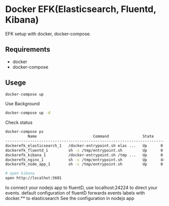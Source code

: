 # Docker EFK(Elasticsearch, Fluentd, Kibana)

EFK setup with docker, docker-compose.

## Requirements

- docker
- docker-compose

## Usege

```sh
docker-compose up
```

Use Background

```sh
docker-compose up -d
```
Check status
```sh
docker-compose ps
          Name                         Command               State                Ports
-----------------------------------------------------------------------------------------------------
dockerefk_elasticsearch_1   /docker-entrypoint.sh elas ...   Up      0.0.0.0:9200->9200/tcp, 9300/tcp
dockerefk_fluentd_1         sh -c /tmp/entrypoint.sh         Up      0.0.0.0:24224->24224/tcp
dockerefk_kibana_1          /docker-entrypoint.sh /tmp ...   Up      0.0.0.0:5601->5601/tcp
dockerefk_nginx_1           sh -c /tmp/entrypoint.sh         Up      443/tcp, 0.0.0.0:80->80/tcp
dockerefk_node_app_1        sh -c /tmp/entrypoint.sh         Up      0.0.0.0:8080->8080/tcp
```

```sh
# open kibana
open http://localhot:5601
```
to connect your nodejs app to fluentD, use localhost:24224 to direct your events.
default configuration of fluentD forwards events labels with docker.** to elasticsearch
See the configuration in nodejs app 
